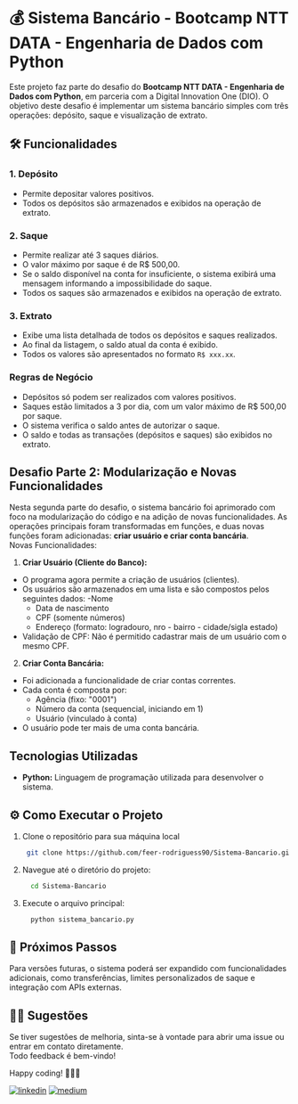# 💰 Sistema Bancário - Bootcamp NTT DATA - Engenharia de Dados com Python 

Este projeto faz parte do desafio do **Bootcamp NTT DATA - Engenharia de Dados com Python**, em parceria com a Digital Innovation One (DIO). O objetivo deste desafio é implementar um sistema bancário simples com três operações: depósito, saque e visualização de extrato.

## 🛠 Funcionalidades
### 1. Depósito
- Permite depositar valores positivos.
- Todos os depósitos são armazenados e exibidos na operação de extrato.
### 2. Saque
- Permite realizar até 3 saques diários.
- O valor máximo por saque é de R$ 500,00.
- Se o saldo disponível na conta for insuficiente, o sistema exibirá uma mensagem informando a impossibilidade do saque.
- Todos os saques são armazenados e exibidos na operação de extrato.
### 3. Extrato
- Exibe uma lista detalhada de todos os depósitos e saques realizados.
- Ao final da listagem, o saldo atual da conta é exibido.
- Todos os valores são apresentados no formato `R$ xxx.xx`.

### Regras de Negócio
- Depósitos só podem ser realizados com valores positivos.
- Saques estão limitados a 3 por dia, com um valor máximo de R$ 500,00 por saque.
- O sistema verifica o saldo antes de autorizar o saque.
- O saldo e todas as transações (depósitos e saques) são exibidos no extrato.

## Desafio Parte 2: Modularização e Novas Funcionalidades
Nesta segunda parte do desafio, o sistema bancário foi aprimorado com foco na modularização do código e na adição de novas funcionalidades. 
As operações principais foram transformadas em funções, e duas novas funções foram adicionadas: **criar usuário e criar conta bancária**. <br>
Novas Funcionalidades: <br>
    
   1. **Criar Usuário (Cliente do Banco):**
   
   - O programa agora permite a criação de usuários (clientes).
   - Os usuários são armazenados em uma lista e são compostos pelos seguintes dados:
      -Nome
      - Data de nascimento
      - CPF (somente números)
      - Endereço (formato: logradouro, nro - bairro - cidade/sigla estado)
   - Validação de CPF: Não é permitido cadastrar mais de um usuário com o mesmo CPF.
   
   2. **Criar Conta Bancária:**
   
   - Foi adicionada a funcionalidade de criar contas correntes.
   - Cada conta é composta por:
      - Agência (fixo: "0001")
      - Número da conta (sequencial, iniciando em 1)
      - Usuário (vinculado à conta)
   - O usuário pode ter mais de uma conta bancária.


## Tecnologias Utilizadas
- **Python:** Linguagem de programação utilizada para desenvolver o sistema.

## ⚙ Como Executar o Projeto
1. Clone o repositório para sua máquina local
   ```bash
    git clone https://github.com/feer-rodriguess90/Sistema-Bancario.git
   ```
2. Navegue até o diretório do projeto:
   ```bash
     cd Sistema-Bancario
   ```
3. Execute o arquivo principal:
   ```bash
     python sistema_bancario.py
   ```

## 🎯 Próximos Passos
Para versões futuras, o sistema poderá ser expandido com funcionalidades adicionais, como transferências, limites personalizados de saque e integração com APIs externas.
  
## ✍🏼 Sugestões
Se tiver sugestões de melhoria, sinta-se à vontade para abrir uma issue ou entrar em contato diretamente. <br>
Todo feedback é bem-vindo!

Happy coding! 👩🏽‍💻

[![linkedin](https://img.shields.io/badge/-LinkedIn-%230077B5?style=for-the-badge&logo=linkedin&logoColor=white)](https://www.linkedin.com/in/datavizwithfer/) 
[![medium](https://img.shields.io/badge/Medium-12100E?style=for-the-badge&logo=medium&logoColor=white)](https://medium.com/@DataVizWithFer)


